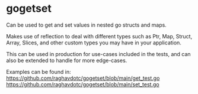 # gogetset

Can be used to get and set values in nested go structs and maps. 

Makes use of reflection to deal with different types such as Ptr, Map, Struct, Array, Slices, and other custom types you may have in your application.

This can be used in production for use-cases included in the tests, and can also be extended to handle for more edge-cases.


Examples can be found in:
https://github.com/raghavdotc/gogetset/blob/main/get_test.go
https://github.com/raghavdotc/gogetset/blob/main/set_test.go
